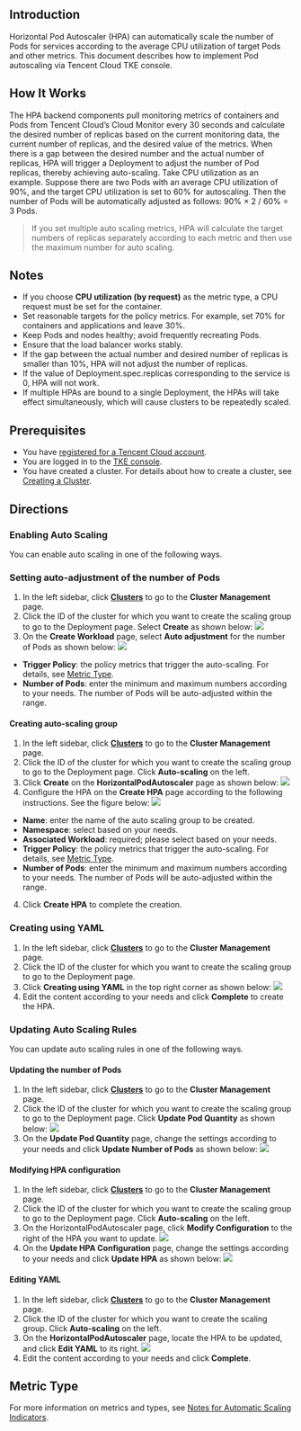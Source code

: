 ## Introduction
Horizontal Pod Autoscaler (HPA) can automatically scale the number of Pods for services according to the average CPU utilization of target Pods and other metrics. This document describes how to implement Pod autoscaling via Tencent Cloud TKE console.

## How It Works
The HPA backend components pull monitoring metrics of containers and Pods from Tencent Cloud’s Cloud Monitor every 30 seconds and calculate the desired number of replicas based on the current monitoring data, the current number of replicas, and the desired value of the metrics. When there is a gap between the desired number and the actual number of replicas, HPA will trigger a Deployment to adjust the number of Pod replicas, thereby achieving auto-scaling.
Take CPU utilization as an example. Suppose there are two Pods with an average CPU utilization of 90%, and the target CPU utilization is set to 60% for autoscaling. Then the number of Pods will be automatically adjusted as follows: 90% × 2 / 60% = 3 Pods.
> If you set multiple auto scaling metrics, HPA will calculate the target numbers of replicas separately according to each metric and then use the maximum number for auto scaling.

## Notes
- If you choose **CPU utilization (by request)** as the metric type, a CPU request must be set for the container.
- Set reasonable targets for the policy metrics. For example, set 70% for containers and applications and leave 30%.
- Keep Pods and nodes healthy; avoid frequently recreating Pods.
- Ensure that the load balancer works stably.
- If the gap between the actual number and desired number of replicas is smaller than 10%, HPA will not adjust the number of replicas.
- If the value of Deployment.spec.replicas corresponding to the service is 0, HPA will not work.
- If multiple HPAs are bound to a single Deployment, the HPAs will take effect simultaneously, which will cause clusters to be repeatedly scaled.

## Prerequisites
- You have [registered for a Tencent Cloud account](https://intl.cloud.tencent.com/register).
- You are logged in to the [TKE console](https://console.cloud.tencent.com/tke2).
- You have created a cluster. For details about how to create a cluster, see [Creating a Cluster](https://intl.cloud.tencent.com/document/product/457/30637).



## Directions

### Enabling Auto Scaling
You can enable auto scaling in one of the following ways.

### Setting auto-adjustment of the number of Pods
1. In the left sidebar, click **[Clusters](https://console.cloud.tencent.com/tke2/cluster)** to go to the **Cluster Management** page.
2. Click the ID of the cluster for which you want to create the scaling group to go to the Deployment page. Select **Create** as shown below:
![](https://main.qcloudimg.com/raw/35583330917b8749972f290f5847e0f8.png)
3. On the **Create Workload** page, select **Auto adjustment** for the number of Pods as shown below:
![](https://main.qcloudimg.com/raw/4d9f2de48a93f82b344cb1780242de26.png)
 - **Trigger Policy**: the policy metrics that trigger the auto-scaling. For details, see [Metric Type](#MetricType).
 - **Number of Pods**: enter the minimum and maximum numbers according to your needs. The number of Pods will be auto-adjusted within the range.

#### Creating auto-scaling group
1. In the left sidebar, click **[Clusters](https://console.cloud.tencent.com/tke2/cluster)** to go to the **Cluster Management** page.
2. Click the ID of the cluster for which you want to create the scaling group to go to the Deployment page. Click **Auto-scaling** on the left.
3. Click **Create** on the **HorizontalPodAutoscaler** page as shown below:
![](https://main.qcloudimg.com/raw/25f05ca2148e7b7a82d8370af10058c6.png)
4. Configure the HPA on the **Create HPA** page according to the following instructions. See the figure below:
![](https://main.qcloudimg.com/raw/0e76e8abed2ba63d244415a5b6861f2d.png)
 - **Name**: enter the name of the auto scaling group to be created.
 - **Namespace**: select based on your needs.
 - **Associated Workload**: required; please select based on your needs.
 - **Trigger Policy**: the policy metrics that trigger the auto-scaling. For details, see [Metric Type](#MetricType).
 - **Number of Pods**: enter the minimum and maximum numbers according to your needs. The number of Pods will be auto-adjusted within the range.
4. Click **Create HPA** to complete the creation.

### Creating using YAML
1. In the left sidebar, click **[Clusters](https://console.cloud.tencent.com/tke2/cluster)** to go to the **Cluster Management** page.
2. Click the ID of the cluster for which you want to create the scaling group to go to the Deployment page.
3. Click **Creating using YAML** in the top right corner as shown below:
![](https://main.qcloudimg.com/raw/1d558af5c6057f8ac8c1682a2b1480f4.png)
4. Edit the content according to your needs and click **Complete** to create the HPA. 


### Updating Auto Scaling Rules
You can update auto scaling rules in one of the following ways.

#### Updating the number of Pods
1. In the left sidebar, click **[Clusters](https://console.cloud.tencent.com/tke2/cluster)** to go to the **Cluster Management** page.
2. Click the ID of the cluster for which you want to create the scaling group to go to the Deployment page. Click **Update Pod Quantity** as shown below:
![](https://main.qcloudimg.com/raw/107751e7e5520fa8f11eeafdb883d080.png)
3. On the **Update Pod Quantity** page, change the settings according to your needs and click **Update Number of Pods** as shown below:
![](https://main.qcloudimg.com/raw/af155961769ad37885ea36b087756f2d.png)

#### Modifying HPA configuration
1. In the left sidebar, click **[Clusters](https://console.cloud.tencent.com/tke2/cluster)** to go to the **Cluster Management** page.
2. Click the ID of the cluster for which you want to create the scaling group to go to the Deployment page. Click **Auto-scaling** on the left.
3. On the HorizontalPodAutoscaler page, click **Modify Configuration** to the right of the HPA you want to update.
![](https://main.qcloudimg.com/raw/5bc7933b13b005e4c695f89ac0dab0e7.png)
3. On the **Update HPA Configuration** page, change the settings according to your needs and click **Update HPA** as shown below:
![](https://main.qcloudimg.com/raw/e55638c55b122b9857ea45ae40dcf369.png)

#### Editing YAML
1. In the left sidebar, click **[Clusters](https://console.cloud.tencent.com/tke2/cluster)** to go to the **Cluster Management** page.
2. Click the ID of the cluster for which you want to create the scaling group. Click **Auto-scaling** on the left.
3. On the **HorizontalPodAutoscaler** page, locate the HPA to be updated, and click **Edit YAML** to its right.
![](https://main.qcloudimg.com/raw/707f99e989bb733663f1a21685b74ce8.png)
3. Edit the content according to your needs and click **Complete**.


<span id="MetricType"></span>
## Metric Type
For more information on metrics and types, see [Notes for Automatic Scaling Indicators](https://intl.cloud.tencent.com/document/product/457/34025).
